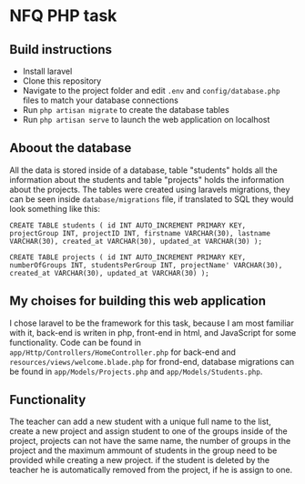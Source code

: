 # NFQ PHP task

## Build instructions
- Install laravel
- Clone this repository
- Navigate to the project folder and edit `.env` and `config/database.php` files to match your database connections
- Run `php artisan migrate` to create the database tables
- Run `php artisan serve` to launch the web application on localhost

## Aboout the database
All the data is stored inside of a database, table "students" holds all the information about the students and table "projects" holds
the information about the projects. The tables were created using laravels migrations, they can be seen inside `database/migrations` file,
if translated to SQL they would look something like this:

`CREATE TABLE students (
id INT AUTO_INCREMENT PRIMARY KEY,
projectGroup INT,
projectID INT,
firstname VARCHAR(30),
lastname VARCHAR(30),
created_at VARCHAR(30),
updated_at VARCHAR(30)
);`

`CREATE TABLE projects (
id INT AUTO_INCREMENT PRIMARY KEY,
numberOfGroups INT,
studentsPerGroup INT,
projectName' VARCHAR(30),
created_at VARCHAR(30),
updated_at VARCHAR(30)
);`

## My choises for building this web application
I chose laravel to be the framework for this task, because I am most familiar with it, back-end is writen in php, front-end in html, and JavaScript for some functionality.
Code can be found in `app/Http/Controllers/HomeController.php` for back-end and `resources/views/welcome.blade.php` for frond-end, database migrations can be found in
`app/Models/Projects.php` and `app/Models/Students.php`.

## Functionality
The teacher can add a new student with a unique full name to the list, create a new project and assign student to one of the groups
 inside of the project, projects can not have the same name, the number of groups in the project and the maximum ammount of students
in the group need to be provided while creating a new project. if the student is deleted by the teacher he is automatically removed
from the project, if he is assign to one. 
